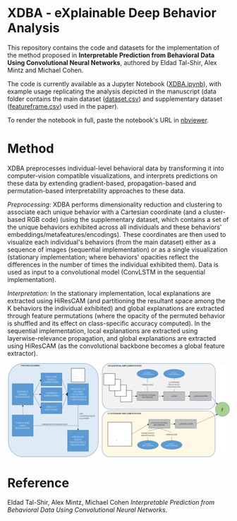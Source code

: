# XDBA - eXplainable Deep Behavior Analysis
This repository contains the code and datasets for the implementation of the method proposed in **Interpretable Prediction from Behavioral Data Using Convolutional Neural Networks**, authored by Eldad Tal-Shir, Alex Mintz and Michael Cohen.

The code is currently available as a Jupyter Notebook ([XDBA.ipynb](https://github.com/EldadTalShir/XDBA/blob/main/XDBA.ipynb)), with example usage replicating the analysis depicted in the manuscript (data folder contains the main dataset ([dataset.csv](https://github.com/EldadTalShir/XDBA/blob/main/data/dataset.csv)) and supplementary dataset ([featureframe.csv](https://github.com/EldadTalShir/XDBA/blob/main/data/featureframe.csv)) used in the paper).

To render the notebook in full, paste the notebook's URL in [nbviewer](https://nbviewer.jupyter.org/).

# Method
XDBA preprocesses individual-level behavioral data by transforming it into computer-vision compatible visualizations, and interprets predictions on these data by extending gradient-based, propagation-based and permutation-based interpretability approaches to these data.

_Preprocessing:_ XDBA performs dimensionality reduction and clustering to associate each unique behavior with a Cartesian coordinate (and a cluster-based RGB code) (using the supplementary dataset, which contains a set of the unique behaviors exhibited across all individuals and these behaviors' embeddings/metafeatures/encodings). These coordinates are then used to visualize each individual's behaviors (from the main dataset) either as a sequence of images (sequential implementation) or as a single visualization (stationary implementation; where behaviors' opacities reflect the differences in the number of times the individual exhibited them). Data is used as input to a convolutional model (ConvLSTM in the sequential implementation).

_Interpretation:_ In the stationary implementation, local explanations are extracted using HiResCAM (and partitioning the resultant space among the K behaviors the individual exhibited) and global explanations are extracted through feature permutations (where the opacity of the permuted behavior is shuffled and its effect on class-specific accuracy computed). In the sequential implementation, local explanations are extracted using layerwise-relevance propagation, and global explanations are extracted using HiResCAM (as the convolutional backbone becomes a global feature extractor).

![XDBA Flowchart](https://github.com/EldadTalShir/XDBA/blob/main/misc/XDBA_flowchart.png?raw=true "Title")

# Reference
Eldad Tal-Shir, Alex Mintz, Michael Cohen
_Interpretable Prediction from Behavioral Data Using Convolutional Neural Networks_.
